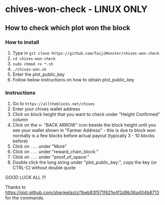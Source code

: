 # chives-won-check - LINUX ONLY

## How to check which plot won the block

### How to install
1) Type in `git clone https://github.com/TaijiMonster/chives-won-check`
2) `cd chives-won-check`
3) `sudo chmod +x *.sh`
4) `./chives-won.sh`
5) Enter the plot_public_key
5) Follow below instructions on how to obtain plot_public_key

### Instructions

1) Go to `https://alltheblocks.net/chives`
2) Enter your chives wallet address
3) Click on block height that you want to check under "Height Confirmed" column
4) Click on the ← "BACK ARROW" icon beside the block height until you see your wallet shown in "Farmer Address" - this is due to block won normally is a few blocks before actual payout (typically 3 - 10 blocks before)
5) Click on `...` under "More"
6) Click on `...` under "reward_chain_block:"
7) Click on `...` under "proof_of_space:"
8) Double click the long string under "plot_public_key:", copy the key (or CTRL-C) without double quote

GOOD LUCK ALL !!!

Thanks to https://gist.github.com/sharjeelaziz/1beb83f571f621e4f2d9b36a404b8713 for the commands.
